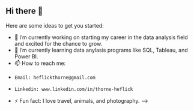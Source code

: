 ## Hi there 👋


Here are some ideas to get you started:

- 🔭 I’m currently working on starting my career in the data analysis field and excited for the chance to grow.
- 🌱 I’m currently learning data anylasis programs like SQL, Tableau, and Power BI.
- 📫 How to reach me:
-     Email: heflickthorne@gmail.com
-     Linkedin: www.linkedin.com/in/thorne-heflick
- ⚡ Fun fact: I love travel, animals, and photography.
-->
